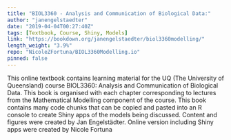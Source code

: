 ```yaml
---
title: "BIOL3360 - Analysis and Communication of Biological Data:"
author: "janengelstaedter"
date: "2019-04-04T00:27:40Z"
tags: [Textbook, Course, Shiny, Models]
link: "https://bookdown.org/janengelstaedter/biol3360modelling/"
length_weight: "3.9%"
repo: "NicoleZFortuna/BIOL3360Modelling.io"
pinned: false
---
```


This online textbook contains learning material for the UQ (The University of Queensland) course BIOL3360: Analysis and Communication of Biological Data. This book is organised with each chapter corresponding to lectures from the Mathematical Modelling component of the course. This book contains many code chunks that can be copied and pasted into an R console to create Shiny apps of the models being discussed. Content and figures were created by Jan Engelstädter. Online version including Shiny apps were created by Nicole Fortuna

